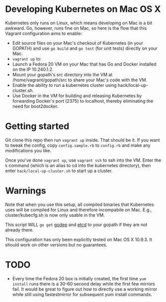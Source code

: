 # Developing Kubernetes on Mac OS X

Kubernetes only runs on Linux, which means developing on Mac is a bit awkward. Go, however, runs fine on Mac, so here is the flow that this Vagrant configuration aims to enable:

* Edit source files on your Mac's checkout of Kubernetes (in your GOPATH) and use `go build` and `go test` (for unit tests) directly on your Mac.
* `vagrant up` to:
 * Launch a Fedora 20 VM on your Mac that has Go and Docker installed on the IP 10.240.1.2.
 * Mount your gopath's src directory into the VM at /home/vagrant/gopath/src to share your Mac's code with the VM.
 * Enable the ability to run a kubernetes cluster using hack/local-up-cluster.sh.
 * Use Docker in the VM for building and releasing Kubernetes by forwarding Docker's port (2375) to localhost, thereby eliminating the need for boot2docker.

# Getting started

Git clone this repo then run `vagrant up` inside. That should be it. If you want to tweak the config, copy `config.sample.rb` to `config.rb` and make any modifications you like.

Once you've done `vagrant up`, use `vagrant ssh` to ssh into the VM. Enter the `k` command (which is an alias to cd into the kubernetes directory), then enter `hack/local-up-cluster.sh` to start up a cluster.

# Warnings

Note that when you use this setup, all compiled binaries that Kubernetes uses will be compiled for Linux and therefore incompabile on Mac. E.g., cluster/kubecfg.sh is now only usable in the VM.

This script WILL `go get` [godep](https://github.com/tools/godep) and [etcd](https://github.com/coreos/etcd) to your gopath if they are not already there.

This configuration has only been explicitly tested on Mac OS X 10.9.3. It should work on other versions but no guarantees.

# TODO

* Every time the Fedora 20 box is initially created, the first time `yum install` runs there is a 30-60 second delay while the first few mirrors fail. It would be great to figure out how to directly use a working mirror while still using fastestmirror for subsequent yum install commands.
